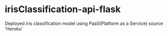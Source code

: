 # irisClassification-api-flask
Deployed iris classification model using PaaS(Platform as a Service) source 'Heroku'
